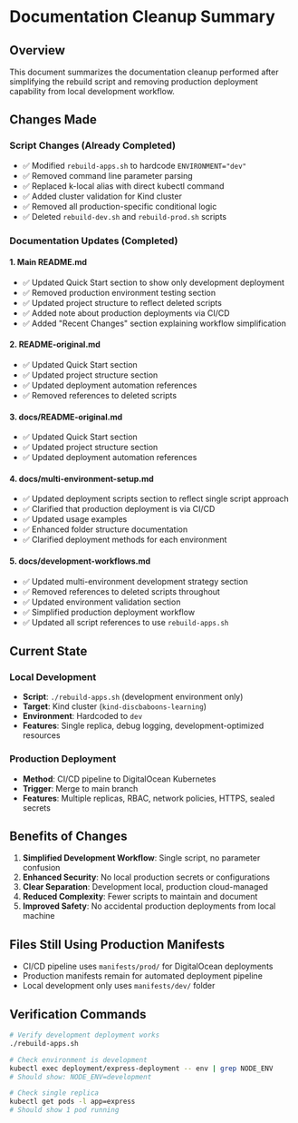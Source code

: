 # Documentation Cleanup Summary

## Overview
This document summarizes the documentation cleanup performed after simplifying the rebuild script and removing production deployment capability from local development workflow.

## Changes Made

### Script Changes (Already Completed)
- ✅ Modified `rebuild-apps.sh` to hardcode `ENVIRONMENT="dev"` 
- ✅ Removed command line parameter parsing
- ✅ Replaced k-local alias with direct kubectl command
- ✅ Added cluster validation for Kind cluster
- ✅ Removed all production-specific conditional logic
- ✅ Deleted `rebuild-dev.sh` and `rebuild-prod.sh` scripts

### Documentation Updates (Completed)

#### 1. Main README.md
- ✅ Updated Quick Start section to show only development deployment
- ✅ Removed production environment testing section
- ✅ Updated project structure to reflect deleted scripts
- ✅ Added note about production deployments via CI/CD
- ✅ Added "Recent Changes" section explaining workflow simplification

#### 2. README-original.md
- ✅ Updated Quick Start section
- ✅ Updated project structure section
- ✅ Updated deployment automation references
- ✅ Removed references to deleted scripts

#### 3. docs/README-original.md
- ✅ Updated Quick Start section
- ✅ Updated project structure section
- ✅ Updated deployment automation references

#### 4. docs/multi-environment-setup.md
- ✅ Updated deployment scripts section to reflect single script approach
- ✅ Clarified that production deployment is via CI/CD
- ✅ Updated usage examples
- ✅ Enhanced folder structure documentation
- ✅ Clarified deployment methods for each environment

#### 5. docs/development-workflows.md
- ✅ Updated multi-environment development strategy section
- ✅ Removed references to deleted scripts throughout
- ✅ Updated environment validation section
- ✅ Simplified production deployment workflow
- ✅ Updated all script references to use `rebuild-apps.sh`

## Current State

### Local Development
- **Script**: `./rebuild-apps.sh` (development environment only)
- **Target**: Kind cluster (`kind-discbaboons-learning`)
- **Environment**: Hardcoded to `dev`
- **Features**: Single replica, debug logging, development-optimized resources

### Production Deployment
- **Method**: CI/CD pipeline to DigitalOcean Kubernetes
- **Trigger**: Merge to main branch
- **Features**: Multiple replicas, RBAC, network policies, HTTPS, sealed secrets

## Benefits of Changes

1. **Simplified Development Workflow**: Single script, no parameter confusion
2. **Enhanced Security**: No local production secrets or configurations
3. **Clear Separation**: Development local, production cloud-managed
4. **Reduced Complexity**: Fewer scripts to maintain and document
5. **Improved Safety**: No accidental production deployments from local machine

## Files Still Using Production Manifests
- CI/CD pipeline uses `manifests/prod/` for DigitalOcean deployments
- Production manifests remain for automated deployment pipeline
- Local development only uses `manifests/dev/` folder

## Verification Commands

```bash
# Verify development deployment works
./rebuild-apps.sh

# Check environment is development
kubectl exec deployment/express-deployment -- env | grep NODE_ENV
# Should show: NODE_ENV=development

# Check single replica
kubectl get pods -l app=express
# Should show 1 pod running
```

